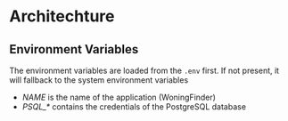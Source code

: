 # Architechture

## Environment Variables

The environment variables are loaded from the `.env` first. If not present, it will fallback to the system environment variables

- _NAME_ is the name of the application (WoningFinder)
- _PSQL\_\*_ contains the credentials of the PostgreSQL database
